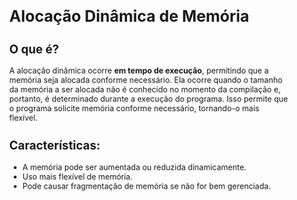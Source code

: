 #  Alocação Dinâmica de Memória

##  O que é?
A alocação dinâmica ocorre **em tempo de execução**, permitindo que a memória seja alocada conforme necessário. Ela
ocorre quando o tamanho da memória a ser alocada não é conhecido no momento da compilação e, portanto, é determinado durante a execução do programa. Isso permite que o programa solicite memória conforme necessário, tornando-o mais flexível.

##  Características:
- A memória pode ser aumentada ou reduzida dinamicamente.
- Uso mais flexível de memória.
- Pode causar fragmentação de memória se não for bem gerenciada.
